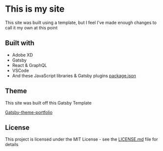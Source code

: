 # This is my site

This site was built using a template, but I feel I've made enough changes to call it my own at this point

## Built with

- Adobe XD
- Gatsby
- React & GraphQL
- VSCode
- And these JavaScript libraries & Gatsby plugins [package.json](package.json)

## Theme

This site was built off this Gatsby Template

[Gatsby-theme-portfolio](https://github.com/smakosh/gatsby-theme-portfolio)


## License

This project is licensed under the MIT License - see the [LICENSE.md](LICENSE.md) file for details
